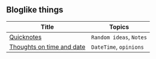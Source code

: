 ## Bloglike things
|Title|Topics|
|---|---|
|[Quicknotes](Quicknotes.md)|`Random ideas`, `Notes`|
|[Thoughts on time and date](thoughts-on-date-and-time.md)|`DateTime`, `opinions`|

